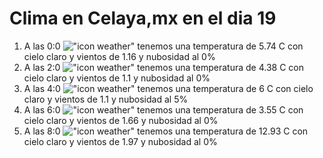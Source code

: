 # Clima en Celaya,mx en el dia 19

1. A las 0:0 !["icon weather"](http://openweathermap.org/img/w/01n.png) tenemos una temperatura de 5.74 C con cielo claro y  vientos de 1.16 y nubosidad al 0%
1. A las 2:0 !["icon weather"](http://openweathermap.org/img/w/01n.png) tenemos una temperatura de 4.38 C con cielo claro y  vientos de 1.1 y nubosidad al 0%
1. A las 4:0 !["icon weather"](http://openweathermap.org/img/w/02n.png) tenemos una temperatura de 6 C con cielo claro y  vientos de 1.1 y nubosidad al 5%
1. A las 6:0 !["icon weather"](http://openweathermap.org/img/w/01n.png) tenemos una temperatura de 3.55 C con cielo claro y  vientos de 1.66 y nubosidad al 0%
1. A las 8:0 !["icon weather"](http://openweathermap.org/img/w/01d.png) tenemos una temperatura de 12.93 C con cielo claro y  vientos de 1.97 y nubosidad al 0%

